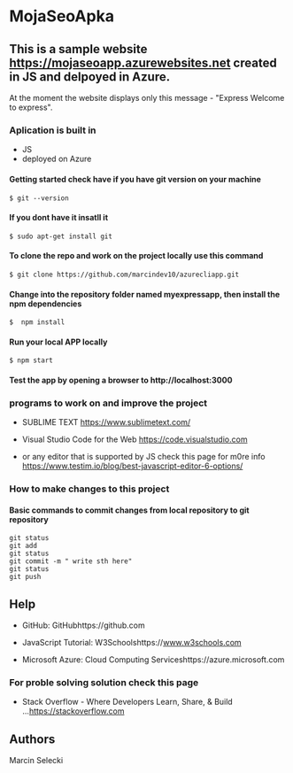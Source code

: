 # MojaSeoApka
## This is a sample website  https://mojaseoapp.azurewebsites.net created in JS and delpoyed in Azure.
At the moment the website displays only this message -  "Express Welcome to express". 

### Aplication is built in

- JS
- deployed on Azure

#### Getting started check have if you have git version on your machine 

``` 
$ git --version

```

 #### If you dont have it insatll it 
```
$ sudo apt-get install git
```
#### To clone the repo and work on the project locally use this command 
```
$ git clone https://github.com/marcindev10/azurecliapp.git
```
 #### Change into the repository folder named myexpressapp, then install the npm dependencies
```
$  npm install
```
#### Run your local APP locally
```
$ npm start
```
#### Test the app by opening a browser to http://localhost:3000 

### programs to work on and improve the project

- SUBLIME TEXT https://www.sublimetext.com/
 
- Visual Studio Code for the Web https://code.visualstudio.com

- or any editor that is supported by JS  check this page for m0re info  https://www.testim.io/blog/best-javascript-editor-6-options/

### How to make changes to this project 
#### Basic commands to commit changes from local repository to git repository
```
git status
git add
git status
git commit -m " write sth here"
git status
git push
```

## Help

- GitHub: GitHubhttps://github.com
 
- JavaScript Tutorial:  W3Schoolshttps://www.w3schools.com

- Microsoft Azure: Cloud Computing Serviceshttps://azure.microsoft.com

### For proble solving solution check this page

- Stack Overflow - Where Developers Learn, Share, & Build ...https://stackoverflow.com

## Authors

Marcin Selecki






















